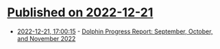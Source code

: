 # [Published on 2022-12-21](index.md)

* [2022-12-21, 17:00:15](https://lobste.rs/s/bjjy2e/dolphin_progress_report_september) - [Dolphin Progress Report: September, October, and November 2022](https://dolphin-emu.org/blog/2022/12/21/dolphin-progress-report-september-october-november-2022/)
